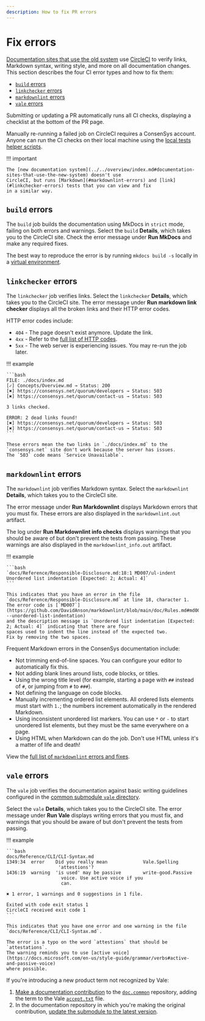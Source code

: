 ```yaml
---
description: How to fix PR errors
---
```


# Fix errors

[Documentation sites that use the old system](../overview/index.md#documentation-sites-that-use-the-old-system) use
[CircleCI](https://circleci.com/) to verify links, Markdown syntax, writing style, and more on all documentation changes.
This section describes the four CI error types and how to fix them:

- [`build` errors](#build-errors)
- [`linkchecker` errors](#linkchecker-errors)
- [`markdownlint` errors](#markdownlint-errors)
- [`vale` errors](#vale-errors)

Submitting or updating a PR automatically runs all CI checks, displaying a checklist at the bottom of the PR page.

Manually re-running a failed job on CircleCI requires a ConsenSys account.
Anyone can run the CI checks on their local machine using the [local tests helper scripts](https://github.com/Consensys/doc.common/tree/master/build_tools/scripts).

!!! important

    The [new documentation system](../../overview/index.md#documentation-sites-that-use-the-new-system) doesn't use
    CircleCI, but runs [Markdown](#markdownlint-errors) and [link](#linkchecker-errors) tests that you can view and fix
    in a similar way.

## `build` errors

The `build` job builds the documentation using MkDocs in `strict` mode, failing on both errors and warnings.
Select the `build` **Details**, which takes you to the CircleCI site.
Check the error message under **Run MkDocs** and make any required fixes.

The best way to reproduce the error is by running `mkdocs build -s` locally in a [virtual environment](../preview/old-system.md).

## `linkchecker` errors

The `linkchecker` job verifies links.
Select the `linkchecker` **Details**, which takes you to the CircleCI site.
The error message under **Run markdown link checker** displays all the broken links and their HTTP error codes.

HTTP error codes include:

- `404` - The page doesn't exist anymore.
  Update the link.
- `4xx` - Refer to the [full list of HTTP codes](https://en.wikipedia.org/wiki/List_of_HTTP_status_codes).
- `5xx` - The web server is experiencing issues.
  You may re-run the job later.

!!! example

    ```bash
    FILE: ./docs/index.md
    [✓] Concepts/Overview.md → Status: 200
    [✖] https://consensys.net/quorum/developers → Status: 503
    [✖] https://consensys.net/quorum/contact-us → Status: 503

    3 links checked.

    ERROR: 2 dead links found!
    [✖] https://consensys.net/quorum/developers → Status: 503
    [✖] https://consensys.net/quorum/contact-us → Status: 503
    ```

    These errors mean the two links in `./docs/index.md` to the `consensys.net` site don't work because the server has issues.
    The `503` code means `Service Unavailable`.

## `markdownlint` errors

The `markdownlint` job verifies Markdown syntax.
Select the `markdownlint` **Details**, which takes you to the CircleCI site.

The error message under **Run Markdownlint** displays Markdown errors that you must fix.
These errors are also displayed in the `markdownlint.out` artifact.

The log under **Run Markdownlint info checks** displays warnings that you should be aware of but don't prevent the tests
from passing.
These warnings are also displayed in the `markdownlint_info.out` artifact.

!!! example

    ```bash
    `docs/Reference/Responsible-Disclosure.md:18:1 MD007/ul-indent Unordered list indentation [Expected: 2; Actual: 4]`
    ```

    This indicates that you have an error in the file `docs/Reference/Responsible-Disclosure.md` at line 18, character 1.
    The error code is [`MD007`](https://github.com/DavidAnson/markdownlint/blob/main/doc/Rules.md#md007---unordered-list-indentation)
    and the description message is `Unordered list indentation [Expected: 2; Actual: 4]` indicating that there are four
    spaces used to indent the line instead of the expected two.
    Fix by removing the two spaces.

Frequent Markdown errors in the ConsenSys documentation include:

- Not trimming end-of-line spaces.
  You can configure your editor to automatically fix this.
- Not adding blank lines around lists, code blocks, or titles.
- Using the wrong title level (for example, starting a page with `##` instead of `#`, or jumping from `#` to `###`).
- Not defining the language on code blocks.
- Manually incrementing ordered list elements.
  All ordered lists elements must start with `1.`; the numbers increment automatically in the rendered Markdown.
- Using inconsistent unordered list markers.
  You can use `*` or `-` to start unordered list elements, but they must be the same everywhere on a page.
- Using HTML when Markdown can do the job.
  Don't use HTML unless it's a matter of life and death!

View the [full list of `markdownlint` errors and fixes](https://github.com/DavidAnson/markdownlint/blob/main/doc/Rules.md).

## `vale` errors

The `vale` job verifies the documentation against basic writing guidelines configured in the
[common submodule `vale` directory](https://github.com/ConsenSys/doc.common/tree/master/build_tools/vale).

Select the `vale` **Details**, which takes you to the CircleCI site.
The error message under **Run Vale** displays writing errors that you must fix, and warnings that you should be aware of
but don't prevent the tests from passing.

!!! example

    ```bash
    docs/Reference/CLI/CLI-Syntax.md
    1349:34  error    Did you really mean             Vale.Spelling
                       'attestions'?
    1436:19  warning  'is used' may be passive        write-good.Passive
                        voice. Use active voice if you
                        can.

    ✖ 1 error, 1 warnings and 0 suggestions in 1 file.

    Exited with code exit status 1
    CircleCI received exit code 1
    ```

    This indicates that you have one error and one warning in the file `docs/Reference/CLI/CLI-Syntax.md`.

    The error is a typo on the word `attestions` that should be `attestations`.
    The warning reminds you to use [active voice](https://docs.microsoft.com/en-us/style-guide/grammar/verbs#active-and-passive-voice)
    where possible.

If you're introducing a new product term not recognized by Vale:

1. [Make a documentation contribution](index.md) to the [`doc.common`](https://github.com/ConsenSys/doc.common)
    repository, adding the term to the Vale [`accept.txt`](https://github.com/ConsenSys/doc.common/blob/master/build_tools/vale/vale_styles/Vocab/Consensys/accept.txt)
    file.
1. In the documentation repository in which you're making the original contribution,
    [update the submodule to the latest version](use-common-submodule.md#update-repositories-to-the-latest-submodule-version).
